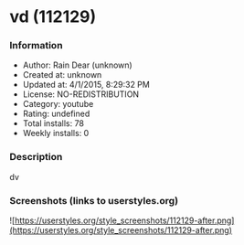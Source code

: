 # vd (112129)

### Information
- Author: Rain Dear (unknown)
- Created at: unknown
- Updated at: 4/1/2015, 8:29:32 PM
- License: NO-REDISTRIBUTION
- Category: youtube
- Rating: undefined
- Total installs: 78
- Weekly installs: 0


### Description
dv


### Screenshots (links to userstyles.org)
![https://userstyles.org/style_screenshots/112129-after.png](https://userstyles.org/style_screenshots/112129-after.png)


